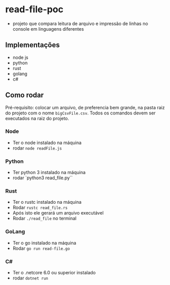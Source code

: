 # read-file-poc

- projeto que compara leitura de arquivo e impressão de linhas no console em linguagens diferentes

## Implementações

- node js
- python
- rust
- golang
- c#

## Como rodar

Pré-requisito: colocar um arquivo, de preferencia bem grande, na pasta raiz do projeto com o nome `bigCsvFile.csv`. Todos os comandos devem ser executados na raiz do projeto.

### Node

- Ter o node instalado na máquina
- rodar `node readFile.js`

### Python

- Ter python 3 instalado na máquina
- rodar `python3 read_file.py``

### Rust

- Ter o rustc instalado na máquina
- Rodar `rustc read_file.rs`
- Após isto ele gerará um arquivo executável
- Rodar `./read_file` no terminal

### GoLang

- Ter o go instalado na máquina
- Rodar `go run read-file.go`

### C#

- Ter o .netcore 6.0 ou superior instalado
- rodar `dotnet run` 
